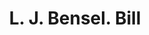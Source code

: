 ---
doi: 10.7916/D8DZ1MF2
date_other: '1901'
date_other_textual: '1901'
form: printed ephemera
genre:
- Invoices
name:
- L. J. Bensel
object_in_context_url: https://biggert.cul.columbia.edu/items/view/ave_biggert_01047
subject_hierarchical_geographic:
- New York, New York, United States
subject_name:
- L. J. Bensel
title: L. J. Bensel. Bill
sort_title: L. J. Bensel. Bill
call_number: ave_biggert_01047
coordinates:
- 40.71277777777778,-74.00583333333333
pid: ave_biggert_01047
identifiers: ave_biggert_01047
thumbnail: https://derivativo-2.library.columbia.edu/iiif/2/ldpd:344503/full/!256,256/0/native.jpg
permalink: /biggert/ave_biggert_01047/
layout: iiif-image-page
---